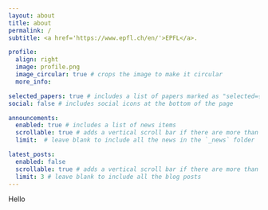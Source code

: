 ```yaml
---
layout: about
title: about
permalink: /
subtitle: <a href='https://www.epfl.ch/en/'>EPFL</a>.

profile:
  align: right
  image: profile.png
  image_circular: true # crops the image to make it circular
  more_info: 

selected_papers: true # includes a list of papers marked as "selected={true}"
social: false # includes social icons at the bottom of the page

announcements:
  enabled: true # includes a list of news items
  scrollable: true # adds a vertical scroll bar if there are more than 3 news items
  limit:  # leave blank to include all the news in the `_news` folder

latest_posts:
  enabled: false
  scrollable: true # adds a vertical scroll bar if there are more than 3 new posts items
  limit: 3 # leave blank to include all the blog posts
---
```


Hello

<!-- I research large language models (LLMs) as an MSc student at <a href='https://www.epfl.ch/en/'>EPFL</a>. I’m fortunate to have worked at the href='#'>NLP</a>, href='#'>DHLAB</a>, href='#'>LINX</a> labs. I did my Bachelor’s at <a href='https://www.polito.it/'>Politecnico di Torino</a>.

### Research Interests
I research making LLMs more useful, e.g., by improving their capabilities. Below are some areas directions I have been working on and interested in:

- Multilinguality: Language Identification, Multilingual Data Collection (cite ...)
- LLM's Reasoning: Overthinking Mitigation, ... -->
